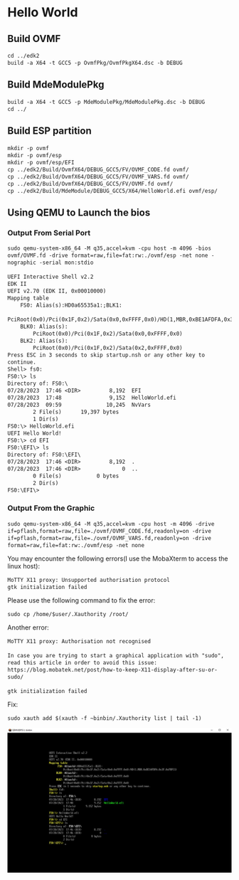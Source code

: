 # Hello World

## Build OVMF
    cd ../edk2
    build -a X64 -t GCC5 -p OvmfPkg/OvmfPkgX64.dsc -b DEBUG

## Build MdeModulePkg

    build -a X64 -t GCC5 -p MdeModulePkg/MdeModulePkg.dsc -b DEBUG
    cd ../
## Build ESP partition

    mkdir -p ovmf
    mkdir -p ovmf/esp
    mkdir -p ovmf/esp/EFI
    cp ../edk2/Build/OvmfX64/DEBUG_GCC5/FV/OVMF_CODE.fd ovmf/
    cp ../edk2/Build/OvmfX64/DEBUG_GCC5/FV/OVMF_VARS.fd ovmf/
    cp ../edk2/Build/OvmfX64/DEBUG_GCC5/FV/OVMF.fd ovmf/
    cp ../edk2/Build/MdeModule/DEBUG_GCC5/X64/HelloWorld.efi ovmf/esp/


## Using QEMU to Launch the bios
### Output From Serial Port

    sudo qemu-system-x86_64 -M q35,accel=kvm -cpu host -m 4096 -bios ovmf/OVMF.fd -drive format=raw,file=fat:rw:./ovmf/esp -net none -nographic -serial mon:stdio

    UEFI Interactive Shell v2.2
    EDK II
    UEFI v2.70 (EDK II, 0x00010000)
    Mapping table
        FS0: Alias(s):HD0a65535a1:;BLK1:
            PciRoot(0x0)/Pci(0x1F,0x2)/Sata(0x0,0xFFFF,0x0)/HD(1,MBR,0xBE1AFDFA,0x3F,0xFBFC1)
        BLK0: Alias(s):
            PciRoot(0x0)/Pci(0x1F,0x2)/Sata(0x0,0xFFFF,0x0)
        BLK2: Alias(s):
            PciRoot(0x0)/Pci(0x1F,0x2)/Sata(0x2,0xFFFF,0x0)
    Press ESC in 3 seconds to skip startup.nsh or any other key to continue.
    Shell> fs0:
    FS0:\> ls
    Directory of: FS0:\
    07/28/2023  17:46 <DIR>         8,192  EFI
    07/28/2023  17:48               9,152  HelloWorld.efi
    07/28/2023  09:59              10,245  NvVars
            2 File(s)      19,397 bytes
            1 Dir(s)
    FS0:\> HelloWorld.efi
    UEFI Hello World!
    FS0:\> cd EFI
    FS0:\EFI\> ls
    Directory of: FS0:\EFI\
    07/28/2023  17:46 <DIR>         8,192  .
    07/28/2023  17:46 <DIR>             0  ..
            0 File(s)           0 bytes
            2 Dir(s)
    FS0:\EFI\>

### Output From the Graphic

    sudo qemu-system-x86_64 -M q35,accel=kvm -cpu host -m 4096 -drive if=pflash,format=raw,file=./ovmf/OVMF_CODE.fd,readonly=on -drive if=pflash,format=raw,file=./ovmf/OVMF_VARS.fd,readonly=on -drive format=raw,file=fat:rw:./ovmf/esp -net none

You may encounter the following errors(I use the MobaXterm to access the linux host):

    MoTTY X11 proxy: Unsupported authorisation protocol
    gtk initialization failed

Please use the following command to fix the error:

    sudo cp /home/$user/.Xauthority /root/


Another error:

    MoTTY X11 proxy: Authorisation not recognised

    In case you are trying to start a graphical application with "sudo", read this article in order to avoid this issue:
    https://blog.mobatek.net/post/how-to-keep-X11-display-after-su-or-sudo/

    gtk initialization failed

Fix:

    sudo xauth add $(xauth -f ~binbin/.Xauthority list | tail -1)

![Hello World](hello.jpg)
